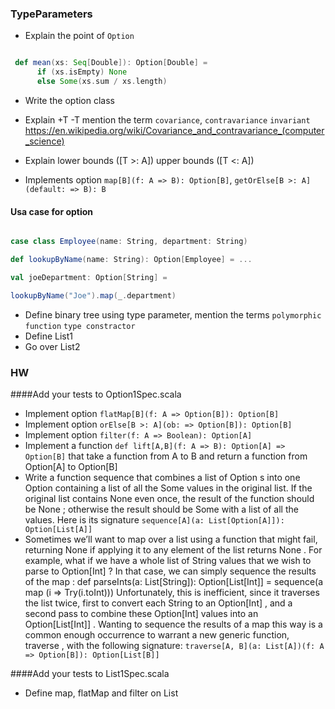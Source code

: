 ### TypeParameters

* Explain the point of `Option`
```Scala 

 def mean(xs: Seq[Double]): Option[Double] =
      if (xs.isEmpty) None
      else Some(xs.sum / xs.length)

```

* Write the option class

* Explain +T -T mention the term `covariance`, `contravariance` `invariant`  https://en.wikipedia.org/wiki/Covariance_and_contravariance_(computer_science) 
* Explain lower bounds ([T >: A]) upper bounds ([T <: A])
* Implements option `map[B](f: A => B): Option[B]`, `getOrElse[B >: A](default: => B): B`

#### Usa case for option

```Scala

case class Employee(name: String, department: String)

def lookupByName(name: String): Option[Employee] = ...

val joeDepartment: Option[String] =

lookupByName("Joe").map(_.department)

```

* Define binary tree using type parameter, mention the terms `polymorphic function` `type constractor` 
* Define List1
* Go over List2

 
### HW

####Add your tests to Option1Spec.scala

* Implement option `flatMap[B](f: A => Option[B]): Option[B]`
* Implement option `orElse[B >: A](ob: => Option[B]): Option[B]`
* Implement option `filter(f: A => Boolean): Option[A]`
* Implement a function `def lift[A,B](f: A => B): Option[A] => Option[B]` that take a function from A to B and return a function from Option[A] to Option[B]  
* Write a function sequence that combines a list of Option s into one Option containing a list of all the Some values in the original list. If the original list contains None even 
  once, the result of the function should be None ; otherwise the result should be Some with a list of all the values. Here is its signature `sequence[A](a: List[Option[A]]): Option[List[A]]`
* Sometimes we’ll want to map over a list using a function that might fail, returning None if applying it to any element of the list returns None . For example, what if we have
   a whole list of String values that we wish to parse to Option[Int] ? In that case, we can simply sequence the results of the map : def parseInts(a: List[String]): Option[List[Int]] = sequence(a map (i => Try(i.toInt)))
   Unfortunately, this is inefficient, since it traverses the list twice, first to convert each
   String to an Option[Int] , and a second pass to combine these Option[Int] values into an Option[List[Int]] . Wanting to sequence the results of a map this way is a common enough occurrence to warrant a new generic function, traverse , with the
   following signature: `traverse[A, B](a: List[A])(f: A => Option[B]): Option[List[B]]` 
 

####Add your tests to List1Spec.scala
* Define map, flatMap and filter on List
 
 
